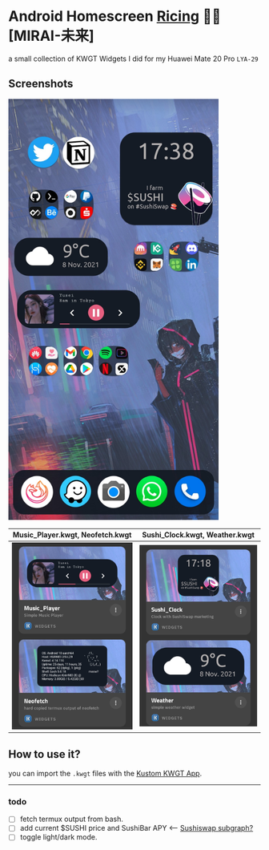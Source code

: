# Android Homescreen [Ricing](https://wiki.installgentoo.com/wiki/Android_ricing) 📱🍙 [MIRAI-未来]

a small collection of KWGT Widgets I did for my Huawei Mate 20 Pro `LYA-29`

## Screenshots

<img src="./res/Screenshot_1.jpg" width="420" alt="Mirai Android Wallpaper">


Music_Player.kwgt, Neofetch.kwgt           |  Sushi_Clock.kwgt, Weather.kwgt
:-------------------------:|:-------------------------:
![Media Player and Neofetch Widgets](/res/Screenshot_2.jpg)  |  ![Sushi_Clock and Weather Widgets](/res/Screenshot_3.jpg)

## How to use it?

you can import the `.kwgt` files with the [Kustom KWGT App](https://play.google.com/store/apps/details?id=org.kustom.widget)\.

---

### todo

- [ ] fetch termux output from bash\.
- [ ] add current $SUSHI price and SushiBar APY  <-- [Sushiswap subgraph?](https://github.com/sushiswap/sushiswap-subgraph)
- [ ] toggle light/dark mode\.
